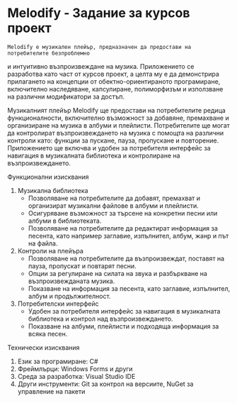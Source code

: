 # Melodify - Задание за курсов проект

	Melodify е музикален плейър, предназначен да предостави на потребителите безпроблемно
и интуитивно възпроизвеждане на музика. Приложението се разработва като част от курсов проект,
а целта му е да демонстрира прилагането на концепции от обектно-ориентираното програмиране,
включително наследяване, капсулиране, полиморфизъм и използване на различни модификатори за достъп.

Музикалният плейър Melodify ще предостави на потребителите редица функционалности,
включително възможност за добавяне, премахване и организиране на музика в албуми и плейлисти.
Потребителите ще могат да контролират възпроизвеждането на музика с помощта на различни контроли като:
функции за пускане, пауза, пропускане и повторение. Приложението ще включва и удобен за потребителя
интерфейс за навигация в музикалната библиотека и контролиране на възпроизвеждането.

Функционални изисквания
1. Музикална библиотека
	* Позволяване на потребителите да добавят, премахват и организират музикални файлове в албуми и плейлисти.
	* Осигуряване възможност за търсене на конкретни песни или албуми в библиотеката.
	* Позволяване на потребителите да редактират информация за песента, като например заглавие, изпълнител,
	албум, жанр и път на файла.
2. Контроли на плейъра
	* Позволяване на потребителите да възпроизвеждат, поставят на пауза, пропускат и повтарят песни.
	* Опции за регулиране на силата на звука и разбъркване на възпроизвежданата музика.
	* Показване на информация за песента, като заглавие, изпълнител, албум и продължителност.
3. Потребителски интерфейс
	* Удобен за потребителя интерфейс за навигация в музикалната библиотека и контрол над възпроизвеждането.
	* Показване на албуми, плейлисти и подходяща информация за всяка песен.

Технически изисквания
1. Език за програмиране: C#
2. Фреймлърци: Windows Forms и други
3. Среда за разработка: Visual Studio IDE
4. Други инструменти: Git за контрол на версиите, NuGet за управление на пакети
